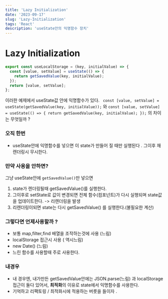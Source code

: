 ```yaml
---
title: 'Lazy Initialization'
date: '2023-09-17'
slug: 'Lazy-Initialization'
tags: 'React'
description: 'useState안의 익명함수 장치'
---
```


# Lazy Initialization

```js
export const useLocalStorage = (key, initialValue) => {
  const [value, setValue] = useState(() => {
    return getSavedValue(key, initialValue);
  });
  return [value, setValue];
};
```

이러한 예제에서 useState값 안에 익명함수가 있다.
` const [value, setValue] = useState(getSavedValue(key, initialValue));`
와
` const [value, setValue] = useState(() => {
    return getSavedValue(key, initialValue);
  });
`
의 차이는 무엇일까 ?

### 오직 한번

- useState안에 익명함수를 넣으면 이 state가 만들어 질 때만 실행된다 . 그이후 재 렌더링시 무시한다.

### 만약 사용을 안하면?

그냥 useState안에 `getSavedValue()`만 넣으면

1. state가 렌더링될때 getSavedValue()를 실행한다.
2. 그이후로 setState로 값이 변경되면 전체 함수(컴포넌트)가 다시 실행되며 state값을 업데이트한다. -> 리렌더링을 발생
3. 리렌더링이되면 state는 다시 getSavedValue() 를 실행한다.(불필요한 계산)

### 그렇다면 언제사용할까 ?

- 보통 map,filter,find 배열을 조작하는것에 사용 (느림)
- localStorage 접근시 사용 ( 역시느림)
- new Date() (느림)
- 느린 함수를 사용할때 주로 사용한다.

### 내경우

- 내 경우엔, 내가만든 getSavedValue안에는 JSON.parse(느림)
  과 localStorage접근이 둘다 있어서, **최적화**의 이유로 state에서 익명함수를 사용한다.
- 기억하고 리팩토링 / 최적화시에 적용하는 버릇을 들이자 .
